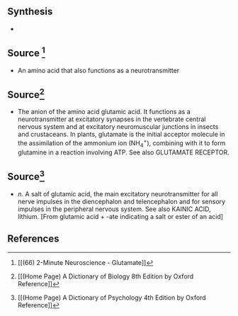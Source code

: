 ## Synthesis
- 
## Source [^1]
- An amino acid that also functions as a neurotransmitter
## Source[^2]
- The anion of the amino acid glutamic acid. It functions as a neurotransmitter at excitatory synapses in the vertebrate central nervous system and at excitatory neuromuscular junctions in insects and crustaceans. In plants, glutamate is the initial acceptor molecule in the assimilation of the ammonium ion $\left(\mathrm{NH}_{4}{ }^{+}\right)$, combining with it to form glutamine in a reaction involving ATP. See also GLUTAMATE RECEPTOR.
## Source[^3]
- $n$. A salt of glutamic acid, the main excitatory neurotransmitter for all nerve impulses in the diencephalon and telencephalon and for sensory impulses in the peripheral nervous system. See also KAINIC ACID, lithium. \[From glutamic acid + -ate indicating a salt or ester of an acid]
## References

[^1]: [[(66) 2-Minute Neuroscience - Glutamate]]
[^2]: [[(Home Page) A Dictionary of Biology 8th Edition by Oxford Reference]]
[^3]: [[(Home Page) A Dictionary of Psychology 4th Edition by Oxford Reference]]